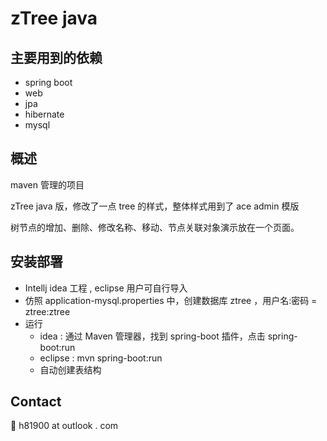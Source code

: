 # zTree java

## 主要用到的依赖
- spring boot
- web
- jpa
- hibernate
- mysql

## 概述
maven 管理的项目

zTree java 版，修改了一点 tree 的样式，整体样式用到了 ace admin 模版

树节点的增加、删除、修改名称、移动、节点关联对象演示放在一个页面。

## 安装部署
- Intellj idea 工程 , eclipse 用户可自行导入
- 仿照 application-mysql.properties 中，创建数据库 ztree ，用户名:密码 = ztree:ztree
- 运行
  - idea : 通过 Maven 管理器，找到 spring-boot 插件，点击 spring-boot:run
  - eclipse : mvn spring-boot:run
  - 自动创建表结构


## Contact
:e-mail: h81900 at outlook . com